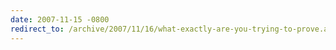 ```yaml
---
date: 2007-11-15 -0800
redirect_to: /archive/2007/11/16/what-exactly-are-you-trying-to-prove.aspx/
---
```

